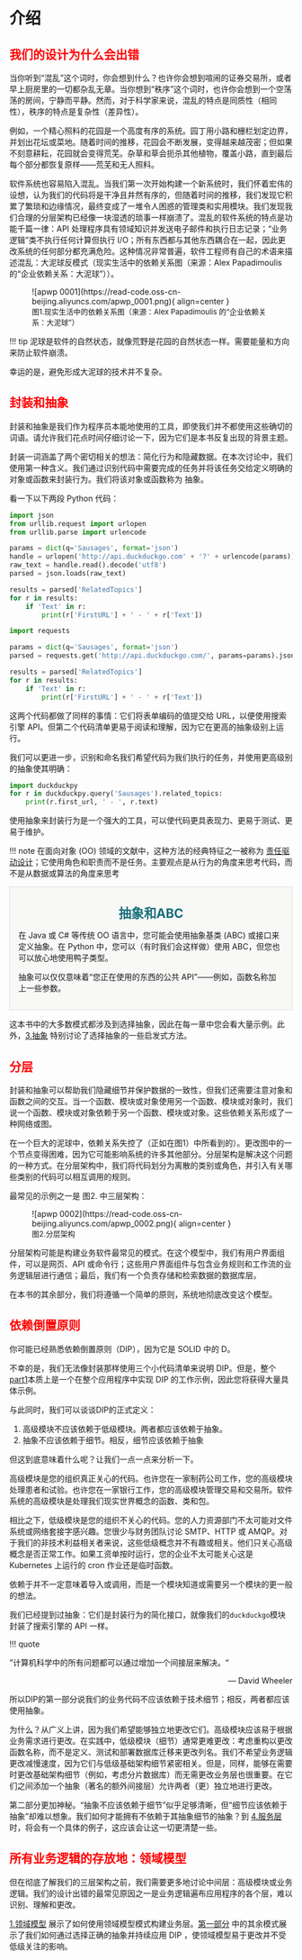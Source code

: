 # 介绍


## <font color='red'>**我们的设计为什么会出错**</font>

当你听到“混乱”这个词时，你会想到什么？也许你会想到喧闹的证券交易所，或者早上厨房里的一切都杂乱无章。当你想到“秩序”这个词时，也许你会想到一个空荡荡的房间，宁静而平静。然而，对于科学家来说，混乱的特点是同质性（相同性），秩序的特点是复杂性（差异性）。

例如，一个精心照料的花园是一个高度有序的系统。园丁用小路和栅栏划定边界，并划出花坛或菜地。随着时间的推移，花园会不断发展，变得越来越茂密；但如果不刻意耕耘，花园就会变得荒芜。杂草和草会扼杀其他植物，覆盖小路，直到最后每个部分都恢复原样——荒芜和无人照料。

软件系统也容易陷入混乱。当我们第一次开始构建一个新系统时，我们怀着宏伟的设想，认为我们的代码将是干净且井然有序的，但随着时间的推移，我们发现它积累了繁琐和边缘情况，最终变成了一堆令人困惑的管理类和实用模块。我们发现我们合理的分层架构已经像一块湿透的琐事一样崩溃了。混乱的软件系统的特点是功能千篇一律：API 处理程序具有领域知识并发送电子邮件和执行日志记录；“业务逻辑”类不执行任何计算但执行 I/O；所有东西都与其他东西耦合在一起，因此更改系统的任何部分都充满危险。这种情况非常普遍，软件工程师有自己的术语来描述混乱：大泥球反模式（现实生活中的依赖关系图（来源：Alex Papadimoulis 的“企业依赖关系：大泥球”））。

<figure markdown='span'>
    ![apwp 0001](https://read-code.oss-cn-beijing.aliyuncs.com/apwp_0001.png){ align=center }
    <figcaption><font size=2>图1.现实生活中的依赖关系图（来源：Alex Papadimoulis 的“企业依赖关系：大泥球”）</font></figcaption>
</figure>

!!! tip
    泥球是软件的自然状态，就像荒野是花园的自然状态一样。需要能量和方向来防止软件崩溃。

幸运的是，避免形成大泥球的技术并不复杂。


## <font color='red'>封装和抽象</font>

封装和抽象是我们作为程序员本能地使用的工具，即使我们并不都使用这些确切的词语。请允许我们花点时间仔细讨论一下，因为它们是本书反复出现的背景主题。

封装一词涵盖了两个密切相关的想法：简化行为和隐藏数据。在本次讨论中，我们使用第一种含义。我们通过识别代码中需要完成的任务并将该任务交给定义明确的对象或函数来封装行为。我们将该对象或函数称为 抽象。

看一下以下两段 Python 代码：

```py title='用urlib进行搜索'
import json
from urllib.request import urlopen
from urllib.parse import urlencode

params = dict(q='Sausages', format='json')
handle = urlopen('http://api.duckduckgo.com' + '?' + urlencode(params))
raw_text = handle.read().decode('utf8')
parsed = json.loads(raw_text)

results = parsed['RelatedTopics']
for r in results:
    if 'Text' in r:
        print(r['FirstURL'] + ' - ' + r['Text'])
```

```py title='用requests进行搜索'
import requests

params = dict(q='Sausages', format='json')
parsed = requests.get('http://api.duckduckgo.com/', params=params).json()

results = parsed['RelatedTopics']
for r in results:
    if 'Text' in r:
        print(r['FirstURL'] + ' - ' + r['Text'])
```

这两个代码都做了同样的事情：它们将表单编码的值提交给 URL，以便使用搜索引擎 API。但第二个代码清单更易于阅读和理解，因为它在更高的抽象级别上运行。

我们可以更进一步，识别和命名我们希望代码为我们执行的任务，并使用更高级别的抽象使其明确：

```py title='使用 duckduckgo 客户端库进行搜索'
import duckduckpy
for r in duckduckpy.query('Sausages').related_topics:
    print(r.first_url, ' - ', r.text)
```

使用抽象来封装行为是一个强大的工具，可以使代码更具表现力、更易于测试、更易于维护。

!!! note
    在面向对象 (OO) 领域的文献中，这种方法的经典特征之一被称为 [责任驱动设计](https://www.wirfs-brock.com/Design.html)；它使用角色和职责而不是任务。主要观点是从行为的角度来思考代码，而不是从数据或算法的角度来思考

<div style="border:1px solid #e0e0dc;background:#f8f8f7;padding:15px">
    <p align='center'><strong style='font-size:1.6em;color:#186d7a'>抽象和ABC</strong></p>
    <p>
    在 Java 或 C# 等传统 OO 语言中，您可能会使用抽象基类 (ABC) 或接口来定义抽象。在 Python 中，您可以（有时我们会这样做）使用 ABC，但您也可以放心地使用鸭子类型。
    </p>
    <p>
    抽象可以仅仅意味着“您正在使用的东西的公共 API”——例如，函数名称加上一些参数。
    </p>
</div>

这本书中的大多数模式都涉及到选择抽象，因此在每一章中您会看大量示例。此外，[3.抽象](./f.Coupling%20and%20Abstractions.md) 特别讨论了选择抽象的一些启发式方法。


## <font color='red'>分层</font>

封装和抽象可以帮助我们隐藏细节并保护数据的一致性，但我们还需要注意对象和函数之间的交互。当一个函数、模块或对象使用另一个函数、模块或对象时，我们说一个函数、模块或对象依赖于另一个函数、模块或对象。这些依赖关系形成了一种网络或图。

在一个巨大的泥球中，依赖关系失控了（正如在图1）中所看到的）。更改图中的一个节点变得困难，因为它可能影响系统的许多其他部分。分层架构是解决这个问题的一种方式。在分层架构中，我们将代码划分为离散的类别或角色，并引入有关哪些类别的代码可以相互调用的规则。

最常见的示例之一是 图2. 中三层架构：

<figure markdown='span'>
    ![apwp 0002](https://read-code.oss-cn-beijing.aliyuncs.com/apwp_0002.png){ align=center }
    <figcaption><font size=2>图2.分层架构</font></figcaption>
</figure>

分层架构可能是构建业务软件最常见的模式。在这个模型中，我们有用户界面组件，可以是网页、API 或命令行；这些用户界面组件与包含业务规则和工作流的业务逻辑层进行通信；最后，我们有一个负责存储和检索数据的数据库层。

在本书的其余部分，我们将遵循一个简单的原则，系统地彻底改变这个模型。


## <font color='red'>依赖倒置原则</font>

你可能已经熟悉依赖倒置原则（DIP），因为它是 SOLID 中的 D。

不幸的是，我们无法像封装那样使用三个小代码清单来说明 DIP。但是，整个[part1](./c.Part1.md)本质上是一个在整个应用程序中实现 DIP 的工作示例，因此您将获得大量具体示例。

与此同时，我们可以谈谈DIP的正式定义：

1. 高级模块不应该依赖于低级模块。两者都应该依赖于抽象。
2. 抽象不应该依赖于细节。相反，细节应该依赖于抽象

但这到底意味着什么呢？让我们一点一点来分析一下。

高级模块是您的组织真正关心的代码。也许您在一家制药公司工作，您的高级模块处理患者和试验。也许您在一家银行工作，您的高级模块管理交易和交易所。软件系统的高级模块是处理我们现实世界概念的函数、类和包。

相比之下，低级模块是您的组织不关心的代码。您的人力资源部门不太可能对文件系统或网络套接字感兴趣。您很少与财务团队讨论 SMTP、HTTP 或 AMQP。对于我们的非技术利益相关者来说，这些低级概念并不有趣或相关。他们只关心高级概念是否正常工作。如果工资单按时运行，您的企业不太可能关心这是 Kubernetes 上运行的 cron 作业还是临时函数。

依赖于并不一定意味着导入或调用，而是一个模块知道或需要另一个模块的更一般的想法。

我们已经提到过抽象：它们是封装行为的简化接口，就像我们的`duckduckgo`模块封装了搜索引擎的 API 一样。

!!! quote
    <p>”计算机科学中的所有问题都可以通过增加一个间接层来解决。“</p>
    <p align='right'>— David Wheeler</p>

所以DIP的第一部分说我们的业务代码不应该依赖于技术细节；相反，两者都应该使用抽象。

为什么？从广义上讲，因为我们希望能够独立地更改它们。高级模块应该易于根据业务需求进行更改。在实践中，低级模块（细节）通常更难更改：考虑重构以更改函数名称，而不是定义、测试和部署数据库迁移来更改列名。我们不希望业务逻辑更改减慢速度，因为它们与低级基础架构细节紧密相关。但是，同样，能够在需要时更改基础架构细节（例如，考虑分片数据库）而无需更改业务层也很重要。在它们之间添加一个抽象（著名的额外间接层）允许两者（更）独立地进行更改。

第二部分更加神秘。“抽象不应该依赖于细节”似乎足够清晰，但“细节应该依赖于抽象”却难以想象。我们如何才能拥有不依赖于其抽象细节的抽象？到 [4.服务层](./g.Flask%20API%20and%20Service%20Layer.md) 时，将会有一个具体的例子，这应该会让这一切更清楚一些。


## <font color='red'>所有业务逻辑的存放地：领域模型</font>

但在彻底了解我们的三层架构之前，我们需要更多地讨论中间层：高级模块或业务逻辑。我们的设计出错的最常见原因之一是业务逻辑遍布应用程序的各个层，难以识别、理解和更改。

[1.领域模型](./d.Domain%20Modeling.md) 展示了如何使用领域模型模式构建业务层。[第一部分](./c.Part1.md) 中的其余模式展示了我们如何通过选择正确的抽象并持续应用 DIP ，使领域模型易于更改并不受低级关注的影响。


